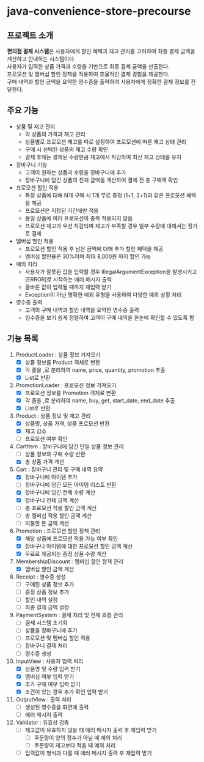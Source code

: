 # java-convenience-store-precourse

## 프로젝트 소개

**편의점 결제 시스템**은 사용자에게 할인 혜택과 재고 관리를 고려하여 최종 결제 금액을 계산하고 안내하는 시스템이다.   
사용자가 입력한 상품 가격과 수량을 기반으로 최종 결제 금액을 산출한다.  
프로모션 및 멤버십 할인 정책을 적용하여 효율적인 결제 경험을 제공한다.  
구매 내역과 할인 금액을 요약한 영수증을 출력하여 사용자에게 정확한 결제 정보를 전달한다.

## 주요 기능

- 상품 및 재고 관리
    - 각 상품의 가격과 재고 관리
    - 상품별로 프로모션 재고를 따로 설정하여 프로모션에 따른 재고 상태 관리
    - 구매 시 선택된 상품의 재고 수량 확인
    - 결제 후에는 결제된 수량만큼 재고에서 차감하여 최신 재고 상태를 유지
- 장바구니 기능
    - 고객이 원하는 상품과 수량을 장바구니에 추가
    - 장바구니에 담긴 상품의 전체 금액을 계산하여 결제 전 총 구매액 확인
- 프로모션 할인 적용
    - 특정 상품에 대해 N개 구매 시 1개 무료 증정 (1+1, 2+1)과 같은 프로모션 혜택을 제공
    - 프로모션은 지정된 기간에만 적용
    - 동일 상품에 여러 프로모션이 중복 적용되지 않음
    - 프로모션 재고가 우선 차감되며 재고가 부족할 경우 일부 수량에 대해서는 정가로 결제
- 멤버십 할인 적용
    - 프로모션 할인 적용 후 남은 금액에 대해 추가 할인 혜택을 제공
    - 멤버십 할인율은 30%이며 최대 8,000원 까지 할인 가능
- 예외 처리
    - 사용자가 잘못된 값을 입력할 경우 IllegalArgumentException을 발생시키고 [ERROR]로 시작하는 에러 메시지 출력
    - 올바른 값이 입력될 때까지 재입력 받기
    - Exception이 아닌 명확한 예외 유형을 사용하여 다양한 예외 상황 처리
- 영수증 출력
    - 고객의 구매 내역과 할인 내역을 요약한 영수증 출력
    - 영수증을 보기 쉽게 정렬하여 고객이 구매 내역을 한눈에 확인할 수 있도록 함

## 기능 목록

1. ProductLoader : 상품 정보 가져오기
    - [x] 상품 정보를 Product 객체로 변환
    - [x] 각 줄을 ,로 분리하여 name, price, quantity, promotion 추출
    - [x] List<Product>로 반환
2. PromotionLoader : 프로모션 정보 가져오기
    - [x] 프로모션 정보를 Promotion 객체로 변환
    - [x] 각 줄을 ,로 분리하여 name, buy, get, start_date, end_date 추출
    - [x] List<Promotion>로 반환
3. Product : 상품 정보 및 재고 관리
    - [x] 상품명, 상품 가격, 상품 프로모션 반환
    - [x] 재고 감소
    - [ ] 프로모션 여부 확인
4. CartItem : 장바구니에 담긴 단일 상품 정보 관리
    - [ ] 상품 정보와 구매 수량 반환
    - [x] 총 상품 가격 계산
5. Cart : 장바구니 관리 및 구매 내역 요약
    - [x] 장바구니에 아이템 추가
    - [ ] 장바구니에 담긴 모든 아이템 리스트 반환
    - [x] 장바구니에 담긴 전체 수량 계산
    - [x] 장바구니 전체 금액 계산
    - [ ] 총 프로모션 적용 할인 금액 계산
    - [ ] 총 멤버십 적용 할인 금액 계산
    - [ ] 지불할 돈 금액 계산
6. Promotion : 프로모션 할인 정책 관리
    - [x] 해당 상품에 프로모션 적용 가능 여부 확인
    - [x] 장바구니 아이템에 대한 프로모션 할인 금액 계산
    - [x] 무료로 제공되는 증정 상품 수량 계산
7. MembershipDiscount : 멤버십 할인 정책 관리
    - [x] 멤버십 할인 금액 계산
8. Receipt : 영수증 생성
    - [ ] 구매된 상품 정보 추가
    - [ ] 증정 상품 정보 추가
    - [ ] 할인 내역 설정
    - [ ] 최종 결제 금액 설정
9. PaymentSystem : 결제 처리 및 전체 흐름 관리
    - [ ] 결제 시스템 초기화
    - [ ] 상품을 장바구니에 추가
    - [ ] 프로모션 및 멤버십 할인 적용
    - [ ] 장바구니 결제 처리
    - [ ] 영수증 생성
10. InputView : 사용자 입력 처리
    - [x] 상품명 및 수량 입력 받기
    - [x] 멤버십 여부 입력 받기
    - [x] 추가 구매 여부 입력 받기
    - [x] 조건이 있는 경우 추가 확인 입력 받기
11. OutputView : 출력 처리
    - [ ] 생성된 영수증을 화면에 출력
    - [ ] 에러 메시지 출력
12. Validator : 유효성 검증
    - [ ] 재고값이 유효하지 않을 때 에러 메시지 출력 후 재입력 받기
        - [ ] 주문량이 양의 정수가 아닐 때 예외 처리
        - [ ] 주문량이 재고보다 적을 때 예외 처리
    - [ ] 입력값이 형식과 다를 때 에러 메시지 출력 후 재입력 받기